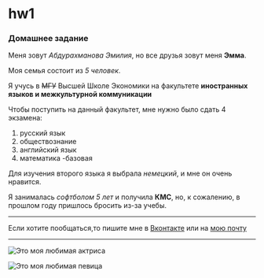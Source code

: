 # hw1

### Домашнее задание

Меня зовут *Абдурахманова Эмилия*, но все друзья зовут меня __Эмма__.

Моя семья состоит из _5 человек_.

Я учусь в ~~МГУ~~ Высшей Школе Экономики на факультете **иностранных языков и межкультурной коммуникации**

Чтобы поступить на данный факультет, мне нужно было сдать 4 экзамена:
1. русский язык
2. обществознание
3. английский язык
4. математика
-базовая

Для изучения второго языка я выбрала *немецкий*, и мне он очень нравится. 

Я занималась _софтболом 5 лет_ и получила **КМС**, но, к сожалению, в прошлом году пришлось бросить из-за учебы.

****

Если хотите пообщаться,то пишите мне в [Вконтакте](https://vk.com/emili29 "всегда отвечу") или на [мою почту](granger.99@mail.ru)

----

![Это моя любимая актриса](https://www.dailyrush.dk/uploads/2017/03/Emma-Stone-Smile-Wallpapers-1.jpg)

![Это моя любимая певица](https://www.segodnya.ua/img/article/10935/55_main_new.1511771586.jpg)

